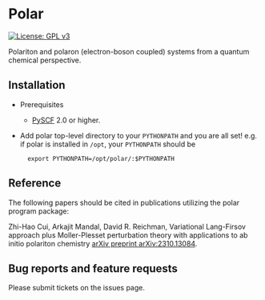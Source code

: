 Polar
===============================================
[![License: GPL v3](https://img.shields.io/badge/License-GPLv3-blue.svg)](https://www.gnu.org/licenses/gpl-3.0)

Polariton and polaron (electron-boson coupled) systems from a quantum chemical perspective.

Installation
------------

* Prerequisites
    - [PySCF](https://github.com/pyscf/pyscf) 2.0 or higher.

* Add polar top-level directory to your `PYTHONPATH` and you are all set!
  e.g. if polar is installed in `/opt`, your `PYTHONPATH` should be

        export PYTHONPATH=/opt/polar/:$PYTHONPATH
	
Reference
------------

The following papers should be cited in publications utilizing the polar program package:


Zhi-Hao Cui, Arkajit Mandal, David R. Reichman, Variational Lang-Firsov approach plus Moller-Plesset perturbation theory with applications to ab initio polariton chemistry [arXiv preprint arXiv:2310.13084](https://arxiv.org/abs/2310.13084).


Bug reports and feature requests
--------------------------------
Please submit tickets on the issues page.

